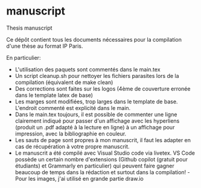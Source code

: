 # manuscript
Thesis manuscript

Ce dépôt contient tous les documents nécessaires pour la compilation d'une thèse
au format IP Paris.

En particulier:

- L'utilisation des paquets sont commentés dans le main.tex
- Un script cleanup.sh pour nettoyer les fichiers parasites lors de la compilation
(équivalent de make clean)
- Des corrections sont faites sur les logos (4ème de couverture erronée dans le
  template latex de base)
- Les marges sont modifiées, trop larges dans le template de base. L'endroit
commenté est explicité dans le main.
- Dans le main.tex toujours, il est possible de commenter une ligne clairement
indiqué pour passer d'un affichage avec les hyperliens (produit un .pdf adapté
à la lecture en ligne) à un affichage pour impression, avec la bibliographie
en couleur.
- Les sauts de page sont propres à mon manuscrit, il faut les adapter
en cas de récupération à votre propre manuscrit.
- Le manuscrit a été compilé avec Visual Studio code via livetex. VS Code
possède un certain nombre d'extensions (Github copilot (gratuit pour étudiants)
et Grammarly en particulier) qui peuvent faire gagner beaucoup de temps
dans la rédaction et surtout dans la compilation!
-Pour les images, j'ai utilisé en grande partie draw.io
